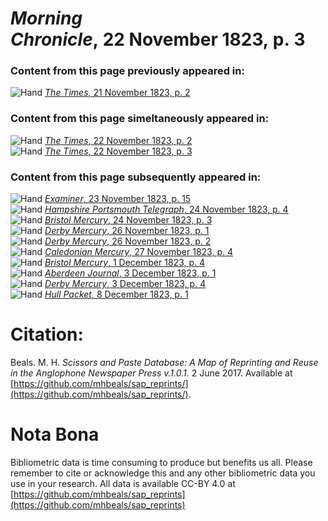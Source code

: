 # *Morning Chronicle*, 22 November 1823, p. 3  
  
### Content from this page previously appeared in:  
![Hand](http://scissorsandpaste.net/wp-content/uploads/2017/06/smallhandpointer.png) [*The Times*, 21 November 1823, p. 2](https://mhbeals.github.io/sap_html/The-Times/The-Times-21-November-1823-p-2)  
  
### Content from this page simeltaneously appeared in:  
![Hand](http://scissorsandpaste.net/wp-content/uploads/2017/06/smallhandpointer.png) [*The Times*, 22 November 1823, p. 2](https://mhbeals.github.io/sap_html/The-Times/The-Times-22-November-1823-p-2)  
![Hand](http://scissorsandpaste.net/wp-content/uploads/2017/06/smallhandpointer.png) [*The Times*, 22 November 1823, p. 3](https://mhbeals.github.io/sap_html/The-Times/The-Times-22-November-1823-p-3)  
  
### Content from this page subsequently appeared in:  
![Hand](http://scissorsandpaste.net/wp-content/uploads/2017/06/smallhandpointer.png) [*Examiner*, 23 November 1823, p. 15](https://mhbeals.github.io/sap_html/Examiner/Examiner-23-November-1823-p-15)  
![Hand](http://scissorsandpaste.net/wp-content/uploads/2017/06/smallhandpointer.png) [*Hampshire Portsmouth Telegraph*, 24 November 1823, p. 4](https://mhbeals.github.io/sap_html/Hampshire-Portsmouth-Telegraph/Hampshire-Portsmouth-Telegraph-24-November-1823-p-4)  
![Hand](http://scissorsandpaste.net/wp-content/uploads/2017/06/smallhandpointer.png) [*Bristol Mercury*, 24 November 1823, p. 3](https://mhbeals.github.io/sap_html/Bristol-Mercury/Bristol-Mercury-24-November-1823-p-3)  
![Hand](http://scissorsandpaste.net/wp-content/uploads/2017/06/smallhandpointer.png) [*Derby Mercury*, 26 November 1823, p. 1](https://mhbeals.github.io/sap_html/Derby-Mercury/Derby-Mercury-26-November-1823-p-1)  
![Hand](http://scissorsandpaste.net/wp-content/uploads/2017/06/smallhandpointer.png) [*Derby Mercury*, 26 November 1823, p. 2](https://mhbeals.github.io/sap_html/Derby-Mercury/Derby-Mercury-26-November-1823-p-2)  
![Hand](http://scissorsandpaste.net/wp-content/uploads/2017/06/smallhandpointer.png) [*Caledonian Mercury*, 27 November 1823, p. 4](https://mhbeals.github.io/sap_html/Caledonian-Mercury/Caledonian-Mercury-27-November-1823-p-4)  
![Hand](http://scissorsandpaste.net/wp-content/uploads/2017/06/smallhandpointer.png) [*Bristol Mercury*, 1 December 1823, p. 4](https://mhbeals.github.io/sap_html/Bristol-Mercury/Bristol-Mercury-1-December-1823-p-4)  
![Hand](http://scissorsandpaste.net/wp-content/uploads/2017/06/smallhandpointer.png) [*Aberdeen Journal*, 3 December 1823, p. 1](https://mhbeals.github.io/sap_html/Aberdeen-Journal/Aberdeen-Journal-3-December-1823-p-1)  
![Hand](http://scissorsandpaste.net/wp-content/uploads/2017/06/smallhandpointer.png) [*Derby Mercury*, 3 December 1823, p. 4](https://mhbeals.github.io/sap_html/Derby-Mercury/Derby-Mercury-3-December-1823-p-4)  
![Hand](http://scissorsandpaste.net/wp-content/uploads/2017/06/smallhandpointer.png) [*Hull Packet*, 8 December 1823, p. 1](https://mhbeals.github.io/sap_html/Hull-Packet/Hull-Packet-8-December-1823-p-1)  


# Citation: 

Beals. M. H. *Scissors and Paste Database: A Map of Reprinting and Reuse in the Anglophone Newspaper Press v.1.0.1.* 2 June 2017. Available at [https://github.com/mhbeals/sap_reprints/](https://github.com/mhbeals/sap_reprints/). 

# Nota Bona

Bibliometric data is time consuming to produce but benefits us all. Please remember to cite or acknowledge this and any other bibliometric data you use in your research. All data is available CC-BY 4.0 at [https://github.com/mhbeals/sap_reprints](https://github.com/mhbeals/sap_reprints)